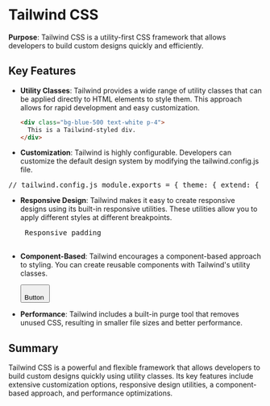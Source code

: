 # Tailwind CSS

**Purpose**: Tailwind CSS is a utility-first CSS framework that allows developers to build custom designs quickly and efficiently.

## Key Features

- **Utility Classes**: Tailwind provides a wide range of utility classes that can be applied directly to HTML elements to style them. This approach allows for rapid development and easy customization.
  ```html
  <div class="bg-blue-500 text-white p-4">
    This is a Tailwind-styled div.
  </div>

- **Customization**: Tailwind is highly configurable. Developers can customize the default design system by modifying the tailwind.config.js file.  
<pre>// tailwind.config.js module.exports = { theme: { extend: { colors: { customColor: '#123456', }, }, }, } </pre>

- **Responsive Design**: Tailwind makes it easy to create responsive designs using its built-in responsive utilities. These utilities allow you to apply different styles at different breakpoints.  <pre><div class="p-4 md:p-8 lg:p-12"> Responsive padding </div> </pre>

- **Component-Based**: Tailwind encourages a component-based approach to styling. You can create reusable components with Tailwind's utility classes.  <pre><button class="bg-green-500 hover:bg-green-700 text-white font-bold py-2 px-4 rounded"> Button </button> </pre>

- **Performance**: Tailwind includes a built-in purge tool that removes unused CSS, resulting in smaller file sizes and better performance.


## Summary ##
Tailwind CSS is a powerful and flexible framework that allows developers to build custom designs quickly using utility classes. Its key features include extensive customization options, responsive design utilities, a component-based approach, and performance optimizations.